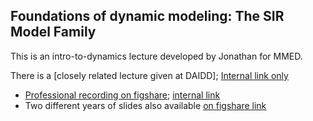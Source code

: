 
## Foundations of dynamic modeling: The SIR Model Family

This is an intro-to-dynamics lecture developed by Jonathan for MMED.

There is a [closely related lecture given at DAIDD]; [Internal link only](daidd/family.md)

* [Professional recording on figshare](https://figshare.com/articles/dataset/The_SIR_Model_Family/5042974); [internal link](videos/dl/Foundations17.mp4)
* Two different years of slides also available [on figshare link](https://figshare.com/articles/dataset/The_SIR_Model_Family/5042974)

